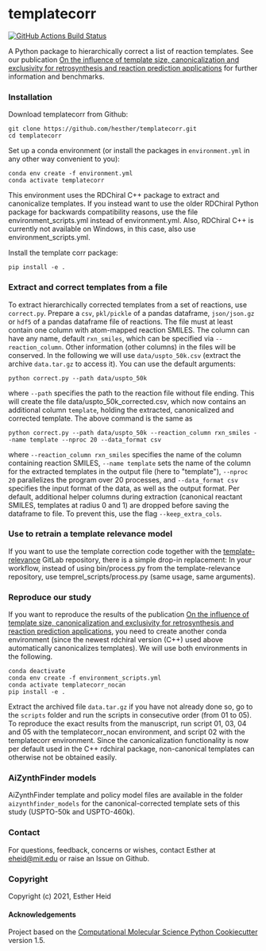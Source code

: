 templatecorr
==============================
[//]: # (Badges)
[![GitHub Actions Build Status](https://github.com/hesther/templatecorr/workflows/CI/badge.svg)](https://github.com/hesther/templatecorr/actions?query=workflow%3ACI)


A Python package to hierarchically correct a list of reaction templates.
See our publication [On the influence of template size, canonicalization and exclusivity for retrosynthesis and reaction prediction applications](https://doi.org/10.1021/acs.jcim.1c01192) for further information and benchmarks.

### Installation

Download templatecorr from Github:

```
git clone https://github.com/hesther/templatecorr.git
cd templatecorr
```

Set up a conda environment (or install the packages in `environment.yml` in any other way convenient to you):

```
conda env create -f environment.yml
conda activate templatecorr
```

This environment uses the RDChiral C++ package to extract and canonicalize templates. If you instead want to use the older RDChiral Python package for backwards compatibility reasons, use the file environment_scripts.yml instead of environment.yml. Also, RDChiral C++ is currently not available on Windows, in this case, also use environment_scripts.yml.

Install the template corr package:

```
pip install -e .
```

### Extract and correct templates from a file

To extract hierarchically corrected templates from a set of reactions, use `correct.py`. Prepare a `csv`, `pkl/pickle` of a pandas dataframe, `json/json.gz` or `hdf5` of a pandas dataframe file of reactions. The file must at least contain one column with atom-mapped reaction SMILES. The column can have any name, default `rxn_smiles`, which can be specified via `--reaction_column`. Other information (other columns) in the files will be conserved. In the following we will use `data/uspto_50k.csv` (extract the archive `data.tar.gz` to access it). You can use the default arguments:

```
python correct.py --path data/uspto_50k
```

where `--path` specifies the path to the reaction file without file ending. This will create the file data/uspto_50k_corrected.csv, which now contains an additional column `template`, holding the extracted, canonicalized and corrected template. The above command is the same as

```
python correct.py --path data/uspto_50k --reaction_column rxn_smiles --name template --nproc 20 --data_format csv
```

where `--reaction_column rxn_smiles` specifies the name of the column containing reaction SMILES, `--name template` sets the name of the column for the extracted templates in the output file (here to "template"), `--nproc 20` parallelizes the program over 20 processes, and `--data_format csv` specifies the input format of the data, as well as the output format. Per default, additional helper columns during extraction (canonical reactant SMILES, templates at radius 0 and 1) are dropped before saving the dataframe to file. To prevent this, use the flag  `--keep_extra_cols`. 

### Use to retrain a template relevance model

If you want to use the template correction code together with the [template-relevance](https://gitlab.com/mefortunato/template-relevance) GitLab repository, there is a simple drop-in replacement: In your workflow, instead of using bin/process.py from the template-relevance repository, use temprel_scripts/process.py (same usage, same arguments).


### Reproduce our study

If you want to reproduce the results of the publication [On the influence of template size, canonicalization and exclusivity for retrosynthesis and reaction prediction applications](https://doi.org/10.1021/acs.jcim.1c01192), you need to create another conda environment (since the newest rdchiral version (C++) used above automatically canonicalizes templates). We will use both environments in the following.

```
conda deactivate
conda env create -f environment_scripts.yml
conda activate templatecorr_nocan
pip install -e .
```

Extract the archived file `data.tar.gz` if you have not already done so, go to the `scripts` folder  and run the scripts in consecutive order (from 01 to 05). To reproduce the exact results from the manuscript, run script 01, 03, 04 and 05 with the templatecorr_nocan environment, and script 02 with the templatecorr environment. Since the canonicalization functionality is now per default used in the C++ rdchiral package, non-canonical templates can otherwise not be obtained easily.

### AiZynthFinder models

AiZynthFinder template and policy model files are available in the folder `aizynthfinder_models` for the canonical-corrected template sets of this study (USPTO-50k and USPTO-460k).

### Contact

For questions, feedback, concerns or wishes, contact Esther at eheid@mit.edu or raise an Issue on Github.

### Copyright

Copyright (c) 2021, Esther Heid


#### Acknowledgements
 
Project based on the 
[Computational Molecular Science Python Cookiecutter](https://github.com/molssi/cookiecutter-cms) version 1.5.
